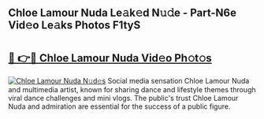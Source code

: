 ## Chloe Lamour Nuda Le𝚊k𝚎d N𝚞𝚍e - Part-N6e Vid𝚎o Le𝚊ks Photos F1tyS

# <h2><a href="http://fbcdfj.evod.top/?m=Chloe+Lamour+Nuda">🔗 👉🔴 Chloe Lamour Nuda Vid𝚎o Ph𝚘t𝚘s</a></h2>

[![Chloe Lamour Nuda N𝚞d𝚎s](https://i.imgur.com/8V9OHl7.gif)](http://fbcdfj.evod.top/?m=Chloe+Lamour+Nuda)
Social media sensation Chloe Lamour Nuda and multimedia artist, known for sharing dance and lifestyle themes through viral dance challenges and mini vlogs. The public's trust Chloe Lamour Nuda and admiration are essential for the success of a public figure. 
